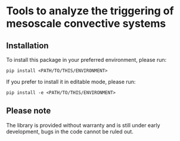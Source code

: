# Tools to analyze the triggering of mesoscale convective systems

## Installation

To install this package in your preferred environment, please run:

```
pip install <PATH/TO/THIS/ENVIRONMENT>
```

If you prefer to install it in editable mode, please run:

```
pip install -e <PATH/TO/THIS/ENVIRONMENT>
```

## Please note
The library is provided without warranty and is still under early development,
bugs in the code cannot be ruled out.